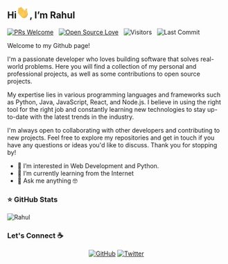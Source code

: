 ## Hi<img src="https://raw.githubusercontent.com/ABSphreak/ABSphreak/master/gifs/Hi.gif" width="30px">, I’m Rahul  
<p>

[![PRs Welcome](https://img.shields.io/badge/PRs-welcome-brightgreen.svg?style=flat&logo=github)](https://github.com/cyb3rdr4g0n17)
 &nbsp;
[![Open Source Love](https://img.shields.io/badge/Open%20Source-%F0%9F%A4%8D-Green)](https://github.com/cyb3rdr4g0n17)
 &nbsp;
<img alt="Visitors" src="https://komarev.com/ghpvc/?username=cyb3rdr4g0n17&style=flat&labelColor=black&logo=github&label=PROFILE+VIEWS&color=29bf12"/>
 &nbsp;
<img alt="Last Commit" src="https://img.shields.io/github/last-commit/cyb3rdr4g0n17/cyb3rdr4g0n17?logo=markdown&label=LAST+UPDATE&color=29bf12&style=flat">
</p>

Welcome to my Github page!

I'm a passionate developer who loves building software that solves real-world problems. Here you will find a collection of my personal and professional projects, as well as some contributions to open source projects.

My expertise lies in various programming languages and frameworks such as Python, Java, JavaScript, React, and Node.js. I believe in using the right tool for the right job and constantly learning new technologies to stay up-to-date with the latest trends in the industry.

I'm always open to collaborating with other developers and contributing to new projects. Feel free to explore my repositories and get in touch if you have any questions or ideas you'd like to discuss. Thank you for stopping by!
 
- 👀 I’m interested in Web Development and Python.
- 🌱 I’m currently learning from the Internet
- 💬 Ask me anything 🤓

 ### ⭐ GitHub Stats

 <p> 
    <img src="https://github-readme-stats.vercel.app/api?username=cyb3rdr4g0n17&count_private=true&show_icons=true&theme=default&line" alt="Rahul" width="420"/> 
 </p>

### Let's Connect :coffee:
<p align="center">
	<a href="https://github.com/cyb3rdr4g0n17"><img src="https://img.icons8.com/bubbles/50/000000/github.png" alt="GitHub"/></a>
	<a href="https://twitter.com/cyb3rdr4g0n17"><img src="https://img.icons8.com/bubbles/50/000000/twitter.png" alt="Twitter"/></a>
</p>
